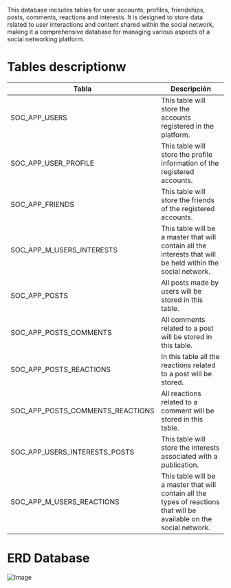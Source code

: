 This database includes tables for user accounts, profiles, friendships, posts, comments, reactions and interests. It is designed to store data related to user interactions and content shared within the social network, making it a comprehensive database for managing various aspects of a social networking platform.

# Tables descriptionw

<table>
  <thead>
    <tr>
      <th>Tabla</th>
      <th>Descripción</th>
    </tr>
  </thead>
  <tbody>
    <tr>
      <td>SOC_APP_USERS</td>
      <td>This table will store the accounts registered in the platform.</td>
    </tr>
    <tr>
      <td>SOC_APP_USER_PROFILE</td>
      <td>This table will store the profile information of the registered accounts.</td>
    </tr>
    <tr>
      <td>SOC_APP_FRIENDS</td>
      <td>This table will store the friends of the registered accounts.</td>
    </tr>
    <tr>
      <td>SOC_APP_M_USERS_INTERESTS</td>
      <td>This table will be a master that will contain all the interests that will be held within the social network.</td>
    </tr>
    <tr>
      <td>SOC_APP_POSTS</td>
      <td>All posts made by users will be stored in this table.</td>
    </tr>
    <tr>
      <td>SOC_APP_POSTS_COMMENTS</td>
      <td>All comments related to a post will be stored in this table.</td>
    </tr>
    <tr>
      <td>SOC_APP_POSTS_REACTIONS</td>
      <td>In this table all the reactions related to a post will be stored.</td>
    </tr>
    <tr>
      <td>SOC_APP_POSTS_COMMENTS_REACTIONS</td>
      <td>All reactions related to a comment will be stored in this table.</td>
    </tr>
    <tr>
      <td>SOC_APP_USERS_INTERESTS_POSTS</td>
      <td>This table will store the interests associated with a publication.</td>
    </tr>
    <tr>
      <td>SOC_APP_M_USERS_REACTIONS</td>
      <td>This table will be a master that will contain all the types of reactions that will be available on the social network.</td>
    </tr>
  </tbody>
</table>

# ERD Database



![Image](https://github.com/unmsmfisi-socialapplication/social_app/assets/67833630/6007808f-b091-468c-a12b-5f15ba86bcd2)